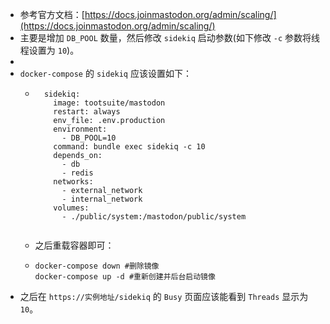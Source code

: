 - 参考官方文档：[https://docs.joinmastodon.org/admin/scaling/](https://docs.joinmastodon.org/admin/scaling/)
- 主要是增加 `DB_POOL` 数量，然后修改 `sidekiq` 启动参数(如下修改 `-c` 参数将线程设置为 `10`)。
-
- `docker-compose` 的 `sidekiq` 应该设置如下：
	- ```docker-compose
	    sidekiq:
	      image: tootsuite/mastodon
	      restart: always
	      env_file: .env.production
	      environment:
	        - DB_POOL=10
	      command: bundle exec sidekiq -c 10
	      depends_on:
	        - db
	        - redis
	      networks:
	        - external_network
	        - internal_network
	      volumes:
	        - ./public/system:/mastodon/public/system
	  
	  
	  ```
	- 之后重载容器即可：
	- ```shell
	  docker-compose down #删除镜像
	  docker-compose up -d #重新创建并后台启动镜像
	  ```
- 之后在 `https://实例地址/sidekiq` 的 `Busy` 页面应该能看到 `Threads` 显示为 `10`。